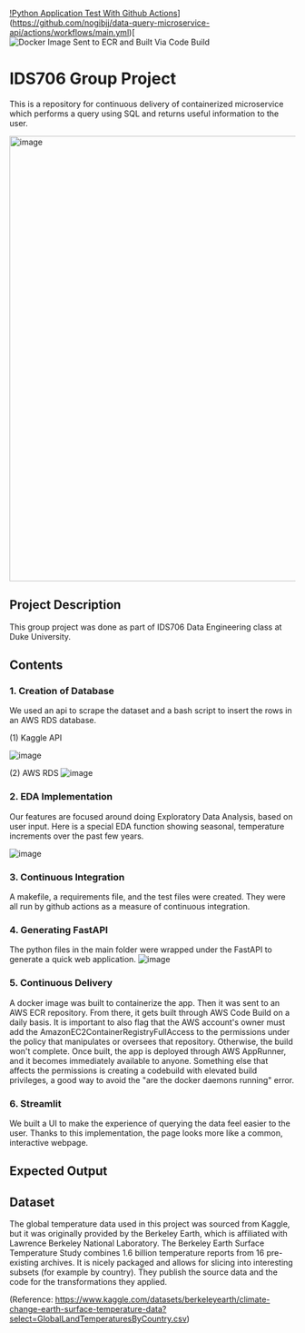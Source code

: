 [!Python Application Test With Github Actions](https://github.com/nogibjj/data-query-microservice-api/actions/workflows/main.yml/badge.svg)](https://github.com/nogibjj/data-query-microservice-api/actions/workflows/main.yml)[![Docker Image Sent to ECR and Built Via Code Build](https://codebuild.us-east-1.amazonaws.com/badges?uuid=eyJlbmNyeXB0ZWREYXRhIjoicmVFYndqOStzMVZ2VFB4cnFKMDg0SG5Xa3lPSjVGbXBoYTFWYUJJU2ZoekdFbHBIYlFGcXp5YkVNWjI4amVjOGRRZTBOWXBmdWZ0Q05reGg1MVN0eWY0PSIsIml2UGFyYW1ldGVyU3BlYyI6Ikd1ZFFVbHFyc0s2M1c1cm0iLCJtYXRlcmlhbFNldFNlcmlhbCI6MX0%3D&branch=main)

# IDS706 Group Project

This is a repository for continuous delivery of containerized microservice which performs a query using SQL and returns useful information to the user.

<img width="784" alt="image" src="https://user-images.githubusercontent.com/112578065/207986486-372d8d2d-92ea-46f9-ad75-f0ca8d5c4623.png">

## Project Description

This group project was done as part of IDS706 Data Engineering class at Duke University. 

## Contents

### 1. Creation of Database

We used an api to scrape the dataset and a bash script to insert the rows in an AWS RDS database.

(1) Kaggle API

![image](https://user-images.githubusercontent.com/112578065/207997214-98d54398-2417-4fe6-9452-9a253ec4960a.png)

(2) AWS RDS
![image](https://user-images.githubusercontent.com/112578065/207997090-e6c0e5f4-7f98-44eb-a8dd-8b6733bd6925.png)

### 2. EDA Implementation

Our features are focused around doing Exploratory Data Analysis, based on user input. Here is a special EDA function showing seasonal, temperature increments over the past few years.

![image](https://user-images.githubusercontent.com/112578065/207998382-1f47fc66-b2ba-43c0-bae0-aa9222823484.png)

### 3. Continuous Integration
A makefile, a requirements file, and the test files were created. They were all run by github actions as a measure of continuous integration. 

### 4. Generating FastAPI
The python files in the main folder were wrapped under the FastAPI to generate a quick web application. 
![image](https://user-images.githubusercontent.com/112578065/207997680-03051f21-5f5d-4923-a54a-a4cf4be0ae78.png)

### 5. Continuous Delivery
A docker image was built to containerize the app. Then it was sent to an AWS ECR repository. From there, it gets built through AWS Code Build on a daily basis. It is important to also flag that the AWS account's owner must add the AmazonEC2ContainerRegistryFullAccess to the permissions under the policy that manipulates or oversees that repository. Otherwise, the build won't complete. Once built, the app is deployed through AWS AppRunner, and it becomes immediately available to anyone. Something else that affects the permissions is creating a codebuild with elevated build privileges, a good way to avoid the "are the docker daemons running" error.

### 6. Streamlit

We built a UI to make the experience of querying the data feel easier to the user. Thanks to this implementation, the page looks more like a common, interactive webpage. 

## Expected Output



## Dataset

The global temperature data used in this project was sourced from Kaggle, but it was originally provided by the Berkeley Earth, which is affiliated with Lawrence Berkeley National Laboratory. The Berkeley Earth Surface Temperature Study combines 1.6 billion temperature reports from 16 pre-existing archives. It is nicely packaged and allows for slicing into interesting subsets (for example by country). They publish the source data and the code for the transformations they applied.

(Reference: https://www.kaggle.com/datasets/berkeleyearth/climate-change-earth-surface-temperature-data?select=GlobalLandTemperaturesByCountry.csv)


